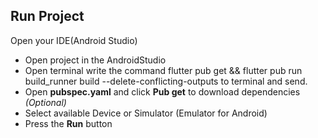 ## Run Project

Open your IDE(Android Studio)

- Open project in the AndroidStudio
- Open terminal write the command flutter pub get && flutter pub run build_runner build --delete-conflicting-outputs to terminal and send.
- Open **pubspec.yaml** and click **Pub get** to download dependencies _(Optional)_
- Select available Device or Simulator (Emulator for Android)
- Press the **Run** button
